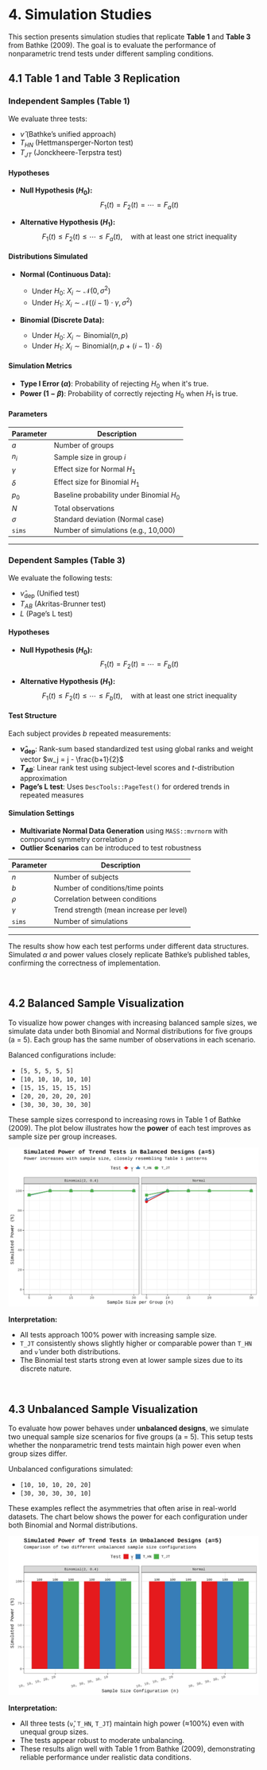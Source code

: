 # 4. Simulation Studies

This section presents simulation studies that replicate **Table 1** and **Table 3** from Bathke (2009). The goal is to evaluate the performance of nonparametric trend tests under different sampling conditions.

## 4.1 Table 1 and Table 3 Replication

### Independent Samples (Table 1)

We evaluate three tests:
- $\hat{\nu}$ (Bathke’s unified approach)
- $T_{HN}$ (Hettmansperger-Norton test)
- $T_{JT}$ (Jonckheere-Terpstra test)

#### Hypotheses

- **Null Hypothesis ($H_0$):**  
  $$
  F_1(t) = F_2(t) = \cdots = F_a(t)
  $$

- **Alternative Hypothesis ($H_1$):**  
  $$
  F_1(t) \leq F_2(t) \leq \cdots \leq F_a(t), \quad \text{with at least one strict inequality}
  $$


#### Distributions Simulated

- **Normal (Continuous Data):**
  - Under $H_0$: $X_i \sim \mathcal{N}(0, \sigma^2)$
  - Under $H_1$: $X_i \sim \mathcal{N}((i-1)\cdot\gamma, \sigma^2)$

- **Binomial (Discrete Data):**
  - Under $H_0$: $X_i \sim \text{Binomial}(n, p)$
  - Under $H_1$: $X_i \sim \text{Binomial}(n, p + (i-1)\cdot\delta)$

#### Simulation Metrics

- **Type I Error ($\alpha$)**: Probability of rejecting $H_0$ when it's true.
- **Power ($1 - \beta$)**: Probability of correctly rejecting $H_0$ when $H_1$ is true.

#### Parameters

| Parameter         | Description                              |
|------------------|------------------------------------------|
| $a$              | Number of groups                         |
| $n_i$            | Sample size in group $i$                 |
| $\gamma$         | Effect size for Normal $H_1$             |
| $\delta$         | Effect size for Binomial $H_1$           |
| $p_0$            | Baseline probability under Binomial $H_0$|
| $N$              | Total observations                       |
| $\sigma$         | Standard deviation (Normal case)         |
| `sims`           | Number of simulations (e.g., 10,000)     |

---

### Dependent Samples (Table 3)

We evaluate the following tests:
- $\hat{\nu}_{\text{dep}}$ (Unified test)
- $T_{AB}$ (Akritas-Brunner test)
- $L$ (Page’s L test)

#### Hypotheses

- **Null Hypothesis ($H_0$):**  
  $$
  F_1(t) = F_2(t) = \cdots = F_b(t)
  $$

- **Alternative Hypothesis ($H_1$):**  
  $$
  F_1(t) \leq F_2(t) \leq \cdots \leq F_b(t), \quad \text{with at least one strict inequality}
  $$


#### Test Structure

Each subject provides $b$ repeated measurements:

- **$\hat{\nu}_{\text{dep}}$**: Rank-sum based standardized test using global ranks and weight vector $w_j = j - \frac{b+1}{2}$
- **$T_{AB}$**: Linear rank test using subject-level scores and $t$-distribution approximation
- **Page’s L test**: Uses `DescTools::PageTest()` for ordered trends in repeated measures

#### Simulation Settings

- **Multivariate Normal Data Generation** using `MASS::mvrnorm` with compound symmetry correlation $\rho$
- **Outlier Scenarios** can be introduced to test robustness

| Parameter         | Description                             |
|------------------|-----------------------------------------|
| $n$              | Number of subjects                      |
| $b$              | Number of conditions/time points        |
| $\rho$           | Correlation between conditions          |
| $\gamma$         | Trend strength (mean increase per level)|
| `sims`           | Number of simulations                   |

---

The results show how each test performs under different data structures. Simulated $\alpha$ and power values closely replicate Bathke’s published tables, confirming the correctness of implementation.

<br>


## 4.2 Balanced Sample Visualization

To visualize how power changes with increasing balanced sample sizes, we simulate data under both Binomial and Normal distributions for five groups (a = 5). Each group has the same number of observations in each scenario.

Balanced configurations include:
- `[5, 5, 5, 5, 5]`
- `[10, 10, 10, 10, 10]`
- `[15, 15, 15, 15, 15]`
- `[20, 20, 20, 20, 20]`
- `[30, 30, 30, 30, 30]`

These sample sizes correspond to increasing rows in Table 1 of Bathke (2009). The plot below illustrates how the **power** of each test improves as sample size per group increases.

![Simulated Power - Balanced Design](balanced.jpg)

**Interpretation:**
- All tests approach 100% power with increasing sample size.
- `T_JT` consistently shows slightly higher or comparable power than `T_HN` and `ν̂` under both distributions.
- The Binomial test starts strong even at lower sample sizes due to its discrete nature.

<br>

## 4.3 Unbalanced Sample Visualization

To evaluate how power behaves under **unbalanced designs**, we simulate two unequal sample size scenarios for five groups (a = 5). This setup tests whether the nonparametric trend tests maintain high power even when group sizes differ.

Unbalanced configurations simulated:
- `[10, 10, 10, 20, 20]`
- `[30, 30, 30, 30, 10]`

These examples reflect the asymmetries that often arise in real-world datasets. The chart below shows the power for each configuration under both Binomial and Normal distributions.

![Simulated Power - Unbalanced Design](unbalanced.jpg)

**Interpretation:**
- All three tests (`ν̂`, `T_HN`, `T_JT`) maintain high power (≈100%) even with unequal group sizes.
- The tests appear robust to moderate unbalancing.
- These results align well with Table 1 from Bathke (2009), demonstrating reliable performance under realistic data conditions.
